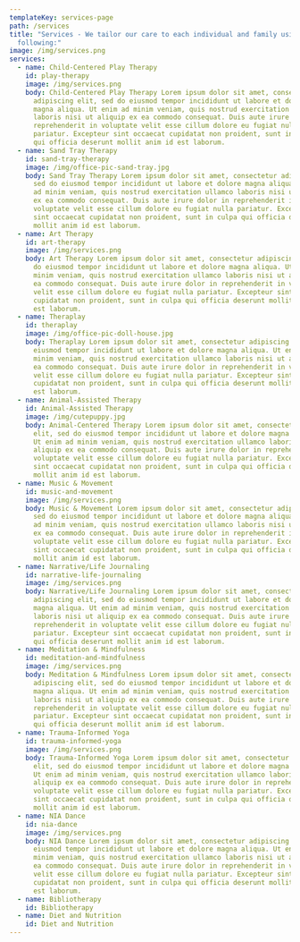 ```yaml
---
templateKey: services-page
path: /services
title: "Services - We tailor our care to each individual and family using the
  following:"
image: /img/services.png
services:
  - name: Child-Centered Play Therapy
    id: play-therapy
    image: /img/services.png
    body: Child-Centered Play Therapy Lorem ipsum dolor sit amet, consectetur
      adipiscing elit, sed do eiusmod tempor incididunt ut labore et dolore
      magna aliqua. Ut enim ad minim veniam, quis nostrud exercitation ullamco
      laboris nisi ut aliquip ex ea commodo consequat. Duis aute irure dolor in
      reprehenderit in voluptate velit esse cillum dolore eu fugiat nulla
      pariatur. Excepteur sint occaecat cupidatat non proident, sunt in culpa
      qui officia deserunt mollit anim id est laborum.
  - name: Sand Tray Therapy
    id: sand-tray-therapy
    image: /img/office-pic-sand-tray.jpg
    body: Sand Tray Therapy Lorem ipsum dolor sit amet, consectetur adipiscing elit,
      sed do eiusmod tempor incididunt ut labore et dolore magna aliqua. Ut enim
      ad minim veniam, quis nostrud exercitation ullamco laboris nisi ut aliquip
      ex ea commodo consequat. Duis aute irure dolor in reprehenderit in
      voluptate velit esse cillum dolore eu fugiat nulla pariatur. Excepteur
      sint occaecat cupidatat non proident, sunt in culpa qui officia deserunt
      mollit anim id est laborum.
  - name: Art Therapy
    id: art-therapy
    image: /img/services.png
    body: Art Therapy Lorem ipsum dolor sit amet, consectetur adipiscing elit, sed
      do eiusmod tempor incididunt ut labore et dolore magna aliqua. Ut enim ad
      minim veniam, quis nostrud exercitation ullamco laboris nisi ut aliquip ex
      ea commodo consequat. Duis aute irure dolor in reprehenderit in voluptate
      velit esse cillum dolore eu fugiat nulla pariatur. Excepteur sint occaecat
      cupidatat non proident, sunt in culpa qui officia deserunt mollit anim id
      est laborum.
  - name: Theraplay
    id: theraplay
    image: /img/office-pic-doll-house.jpg
    body: Theraplay Lorem ipsum dolor sit amet, consectetur adipiscing elit, sed do
      eiusmod tempor incididunt ut labore et dolore magna aliqua. Ut enim ad
      minim veniam, quis nostrud exercitation ullamco laboris nisi ut aliquip ex
      ea commodo consequat. Duis aute irure dolor in reprehenderit in voluptate
      velit esse cillum dolore eu fugiat nulla pariatur. Excepteur sint occaecat
      cupidatat non proident, sunt in culpa qui officia deserunt mollit anim id
      est laborum.
  - name: Animal-Assisted Therapy
    id: Animal-Assisted Therapy
    image: /img/cutepuppy.jpg
    body: Animal-Centered Therapy Lorem ipsum dolor sit amet, consectetur adipiscing
      elit, sed do eiusmod tempor incididunt ut labore et dolore magna aliqua.
      Ut enim ad minim veniam, quis nostrud exercitation ullamco laboris nisi ut
      aliquip ex ea commodo consequat. Duis aute irure dolor in reprehenderit in
      voluptate velit esse cillum dolore eu fugiat nulla pariatur. Excepteur
      sint occaecat cupidatat non proident, sunt in culpa qui officia deserunt
      mollit anim id est laborum.
  - name: Music & Movement
    id: music-and-movement
    image: /img/services.png
    body: Music & Movement Lorem ipsum dolor sit amet, consectetur adipiscing elit,
      sed do eiusmod tempor incididunt ut labore et dolore magna aliqua. Ut enim
      ad minim veniam, quis nostrud exercitation ullamco laboris nisi ut aliquip
      ex ea commodo consequat. Duis aute irure dolor in reprehenderit in
      voluptate velit esse cillum dolore eu fugiat nulla pariatur. Excepteur
      sint occaecat cupidatat non proident, sunt in culpa qui officia deserunt
      mollit anim id est laborum.
  - name: Narrative/Life Journaling
    id: narrative-life-journaling
    image: /img/services.png
    body: Narrative/Life Journaling Lorem ipsum dolor sit amet, consectetur
      adipiscing elit, sed do eiusmod tempor incididunt ut labore et dolore
      magna aliqua. Ut enim ad minim veniam, quis nostrud exercitation ullamco
      laboris nisi ut aliquip ex ea commodo consequat. Duis aute irure dolor in
      reprehenderit in voluptate velit esse cillum dolore eu fugiat nulla
      pariatur. Excepteur sint occaecat cupidatat non proident, sunt in culpa
      qui officia deserunt mollit anim id est laborum.
  - name: Meditation & Mindfulness
    id: meditation-and-mindfulness
    image: /img/services.png
    body: Meditation & Mindfulness Lorem ipsum dolor sit amet, consectetur
      adipiscing elit, sed do eiusmod tempor incididunt ut labore et dolore
      magna aliqua. Ut enim ad minim veniam, quis nostrud exercitation ullamco
      laboris nisi ut aliquip ex ea commodo consequat. Duis aute irure dolor in
      reprehenderit in voluptate velit esse cillum dolore eu fugiat nulla
      pariatur. Excepteur sint occaecat cupidatat non proident, sunt in culpa
      qui officia deserunt mollit anim id est laborum.
  - name: Trauma-Informed Yoga
    id: trauma-informed-yoga
    image: /img/services.png
    body: Trauma-Informed Yoga Lorem ipsum dolor sit amet, consectetur adipiscing
      elit, sed do eiusmod tempor incididunt ut labore et dolore magna aliqua.
      Ut enim ad minim veniam, quis nostrud exercitation ullamco laboris nisi ut
      aliquip ex ea commodo consequat. Duis aute irure dolor in reprehenderit in
      voluptate velit esse cillum dolore eu fugiat nulla pariatur. Excepteur
      sint occaecat cupidatat non proident, sunt in culpa qui officia deserunt
      mollit anim id est laborum.
  - name: NIA Dance
    id: nia-dance
    image: /img/services.png
    body: NIA Dance Lorem ipsum dolor sit amet, consectetur adipiscing elit, sed do
      eiusmod tempor incididunt ut labore et dolore magna aliqua. Ut enim ad
      minim veniam, quis nostrud exercitation ullamco laboris nisi ut aliquip ex
      ea commodo consequat. Duis aute irure dolor in reprehenderit in voluptate
      velit esse cillum dolore eu fugiat nulla pariatur. Excepteur sint occaecat
      cupidatat non proident, sunt in culpa qui officia deserunt mollit anim id
      est laborum.
  - name: Bibliotherapy
    id: Bibliotherapy
  - name: Diet and Nutrition
    id: Diet and Nutrition
---
```

